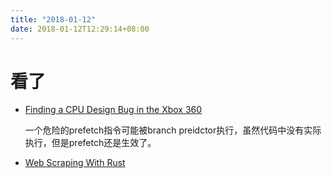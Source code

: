 ```yaml
---
title: "2018-01-12"
date: 2018-01-12T12:29:14+08:00
---
```


# 看了

+ [Finding a CPU Design Bug in the Xbox 360](https://randomascii.wordpress.com/2018/01/07/finding-a-cpu-design-bug-in-the-xbox-360/)

    一个危险的prefetch指令可能被branch preidctor执行，虽然代码中没有实际执行，但是prefetch还是生效了。

+ [Web Scraping With Rust](https://codeburst.io/web-scraping-in-rust-881b534a60f7)

